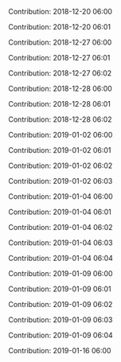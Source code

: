 Contribution: 2018-12-20 06:00

Contribution: 2018-12-20 06:01

Contribution: 2018-12-27 06:00

Contribution: 2018-12-27 06:01

Contribution: 2018-12-27 06:02

Contribution: 2018-12-28 06:00

Contribution: 2018-12-28 06:01

Contribution: 2018-12-28 06:02

Contribution: 2019-01-02 06:00

Contribution: 2019-01-02 06:01

Contribution: 2019-01-02 06:02

Contribution: 2019-01-02 06:03

Contribution: 2019-01-04 06:00

Contribution: 2019-01-04 06:01

Contribution: 2019-01-04 06:02

Contribution: 2019-01-04 06:03

Contribution: 2019-01-04 06:04

Contribution: 2019-01-09 06:00

Contribution: 2019-01-09 06:01

Contribution: 2019-01-09 06:02

Contribution: 2019-01-09 06:03

Contribution: 2019-01-09 06:04

Contribution: 2019-01-16 06:00

